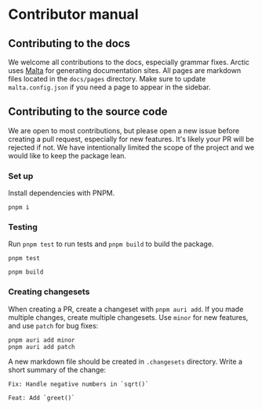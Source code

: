 # Contributor manual

## Contributing to the docs

We welcome all contributions to the docs, especially grammar fixes. Arctic uses [Malta](https://malta-cli.pages.dev) for generating documentation sites. All pages are markdown files located in the `docs/pages` directory. Make sure to update `malta.config.json` if you need a page to appear in the sidebar.

## Contributing to the source code

We are open to most contributions, but please open a new issue before creating a pull request, especially for new features. It's likely your PR will be rejected if not. We have intentionally limited the scope of the project and we would like to keep the package lean.

### Set up

Install dependencies with PNPM.

```
pnpm i
```

### Testing

Run `pnpm test` to run tests and `pnpm build` to build the package.

```
pnpm test

pnpm build
```

### Creating changesets

When creating a PR, create a changeset with `pnpm auri add`. If you made multiple changes, create multiple changesets. Use `minor` for new features, and use `patch` for bug fixes:

```
pnpm auri add minor
pnpm auri add patch
```

A new markdown file should be created in `.changesets` directory. Write a short summary of the change:

```
Fix: Handle negative numbers in `sqrt()`
```

```
Feat: Add `greet()`
```
